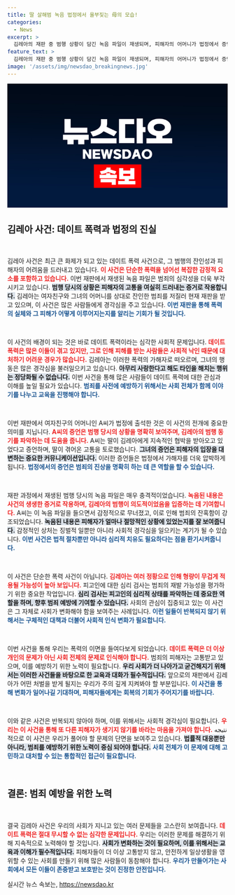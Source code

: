 ```yaml
---
title: 딸 살해범 녹음 법정에서 울부짖는 母의 모습!
categories:
  - News
excerpt: >
  김레아의 재판 중 범행 상황이 담긴 녹음 파일이 재생되며, 피해자의 어머니가 법정에서 증언했습니다. 데이트 폭력과 협박의 실상이 드러난 이번 사건은 충격을 주고 있습니다. 피해자의 몸과 마음의 상처, 그리고 김레아의 거짓말이 법정에서 진실을 드러냈습니다.
feature_text: >
  김레아의 재판 중 범행 상황이 담긴 녹음 파일이 재생되며, 피해자의 어머니가 법정에서 증언했습니다. 데이트 폭력과 협박의 실상이 드러난 이번 사건은 충격을 주고 있습니다. 피해자의 몸과 마음의 상처, 그리고 김레아의 거짓말이 법정에서 진실을 드러냈습니다.
image: '/assets/img/newsdao_breakingnews.jpg'
---
```


<p><img src="/assets/img/newsdao_breakingnews.jpg" alt="bookingtag 속보" /></p>

<h2 data-ke-size="size26">김레아 사건: 데이트 폭력과 법정의 진실</h2>

<p data-ke-size="size16">&nbsp;</p>

<p>김레아 사건은 최근 큰 화제가 되고 있는 데이트 폭력 사건으로, 그 범행의 잔인성과 피해자의 어려움을 드러내고 있습니다. <b><span style="color: #ee2323;">이 사건은 단순한 폭력을 넘어선 복잡한 감정적 요소를 포함하고 있습니다.</span></b> 이번 재판에서 재생된 녹음 파일은 범죄의 심각성을 더욱 부각시키고 있습니다. <b><span style="background-color: #21538527;">범행 당시의 상황은 피해자의 고통을 여실히 드러내는 증거로 작용합니다.</span></b> 김레아는 여자친구와 그녀의 어머니를 상대로 잔인한 범죄를 저질러 현재 재판을 받고 있으며, 이 사건은 많은 사람들에게 경각심을 주고 있습니다. <b><span style="color: #1a5490;">이번 재판을 통해 폭력의 실체와 그 피해가 어떻게 이루어지는지를 알리는 기회가 될 것입니다.</span></b></p>

<p data-ke-size="size16">&nbsp;</p>

<p>이 사건의 배경이 되는 것은 바로 데이트 폭력이라는 심각한 사회적 문제입니다. <b><span style="color: #ee2323;">데이트 폭력은 많은 이들이 겪고 있지만, 그로 인해 피해를 받는 사람들은 사회적 낙인 때문에 대처하기 어려운 경우가 많습니다.</span></b> 김레아는 이러한 폭력의 가해자로 떠오르며, 그녀의 행동은 많은 경각심을 불러일으키고 있습니다. <b><span style="background-color: #21538527;">아무리 사랑한다고 해도 타인을 해치는 행위는 정당화될 수 없습니다.</span></b> 이번 사건을 통해 많은 사람들이 데이트 폭력에 대한 관심과 이해를 높일 필요가 있습니다. <b><span style="color: #1a5490;">범죄를 사전에 예방하기 위해서는 사회 전체가 함께 이야기를 나누고 교육을 진행해야 합니다.</span></b></p>

<p data-ke-size="size16">&nbsp;</p>

<p>이번 재판에서 여자친구의 어머니인 A씨가 법정에 출석한 것은 이 사건의 전개에 중요한 의미를 지닙니다. <b><span style="color: #ee2323;">A씨의 증언은 범행 당시의 상황을 명확히 보여주며, 김레아의 범행 동기를 파악하는 데 도움을 줍니다.</span></b> A씨는 딸이 김레아에게 지속적인 협박을 받아오고 있었다고 증언하며, 딸이 겪어온 고통을 토로했습니다. <b><span style="background-color: #21538527;">그녀의 증언은 피해자의 입장을 대변하는 중요한 커뮤니케이션입니다.</span></b> 이러한 증언들은 법정에서 가해자를 더욱 압박하게 됩니다. <b><span style="color: #1a5490;">법정에서의 증언은 범죄의 진상을 명확히 하는 데 큰 역할을 할 수 있습니다.</span></b></p>

<p data-ke-size="size16">&nbsp;</p>

<p>재판 과정에서 재생된 범행 당시의 녹음 파일은 매우 충격적이었습니다. <b><span style="color: #ee2323;">녹음된 내용은 사건의 생생한 증거로 작용하며, 김레아의 범행이 의도적이었음을 입증하는 데 기여합니다.</span></b> A씨는 이 녹음 파일을 들으면서 감정적으로 무너졌고, 이로 인해 범죄의 잔혹함이 강조되었습니다. <b><span style="background-color: #21538527;">녹음된 내용은 피해자가 얼마나 절망적인 상황에 있었는지를 잘 보여줍니다.</span></b> 감정적인 상처는 징벌적 일뿐만 아니라 사회적 경각심을 일으키는 계기가 될 수 있습니다. <b><span style="color: #1a5490;">이번 사건은 법적 절차뿐만 아니라 심리적 치유도 필요하다는 점을 환기시켜줍니다.</span></b></p>

<p data-ke-size="size16">&nbsp;</p>

<p>이 사건은 단순한 폭력 사건이 아닙니다. <b><span style="color: #ee2323;">김레아는 여러 정황으로 인해 형량이 무겁게 적용될 가능성이 높아 보입니다.</span></b> 피고인에 대한 심리 검사는 범죄의 재발 가능성을 평가하기 위한 중요한 작업입니다. <b><span style="background-color: #21538527;">심리 검사는 피고인의 심리적 상태를 파악하는 데 중요한 역할을 하며, 향후 범죄 예방에 기여할 수 있습니다.</span></b> 사회의 관심이 집중되고 있는 이 사건은 그 자체로 사회가 변화해야 함을 보여주는 사례입니다. <b><span style="color: #1a5490;">이런 일들이 반복되지 않기 위해서는 구체적인 대책과 더불어 사회적 인식 변화가 필요합니다.</span></b></p>

<p data-ke-size="size16">&nbsp;</p>

<p>이번 사건을 통해 우리는 폭력의 이면을 들여다보게 되었습니다. <b><span style="color: #ee2323;">데이트 폭력은 더 이상 개인의 문제가 아닌 사회 전체의 문제로 인식해야 합니다.</span></b> 범죄의 피해자는 고통받고 있으며, 이를 예방하기 위한 노력이 필요합니다. <b><span style="background-color: #21538527;">우리 사회가 더 나아가고 굳건해지기 위해서는 이러한 사건들을 바탕으로 한 교육과 대화가 필수적입니다.</span></b> 앞으로의 재판에서 김레아가 어떤 처벌을 받게 될지는 우리가 주의 깊게 지켜봐야 할 부분입니다. <b><span style="color: #1a5490;">이 사건을 통해 변화가 일어나길 기대하며, 피해자들에게는 회복의 기회가 주어지기를 바랍니다.</span></b></p>

<p data-ke-size="size16">&nbsp;</p>

<p>이와 같은 사건은 반복되지 않아야 하며, 이를 위해서는 사회적 경각심이 필요합니다. <b><span style="color: #ee2323;">우리는 이 사건을 통해 또 다른 피해자가 생기지 않기를 바라는 마음을 가져야 합니다.</span></b> نتیجه적으로 이 사건은 우리가 풀어야 할 문제의 단면을 보여주고 있습니다. <b><span style="background-color: #21538527;">법률적 대응뿐만 아니라, 범죄를 예방하기 위한 노력이 중심 되어야 합니다.</span></b> <b><span style="color: #1a5490;">사회 전체가 이 문제에 대해 고민하고 대처할 수 있는 통합적인 접근이 필요합니다.</span></b></p>

<p data-ke-size="size16">&nbsp;</p>

<h2 data-ke-size="size26">결론: 범죄 예방을 위한 노력</h2>

<p data-ke-size="size16">&nbsp;</p>

<p>결국 김레아 사건은 우리의 사회가 지니고 있는 여러 문제들을 고스란히 보여줍니다. <b><span style="color: #ee2323;">데이트 폭력은 절대 무시할 수 없는 심각한 문제입니다.</span></b> 우리는 이러한 문제를 해결하기 위해 지속적으로 노력해야 할 것입니다. <b><span style="background-color: #21538527;">사회가 변화하는 것이 필요하며, 이를 위해서는 교육과 이해가 필수적입니다.</span></b> 피해자들이 더 이상 고통받지 않고, 안전하게 일상생활을 영위할 수 있는 사회를 만들기 위해 많은 사람들이 동참해야 합니다. <b><span style="color: #1a5490;">우리가 만들어가는 사회에서 모든 이들이 존중받고 보호받는 것이 진정한 안전입니다.</span></b></p>
실시간 뉴스 속보는, <a href="https://newsdao.kr" rel="dofollow">https://newsdao.kr</a>


